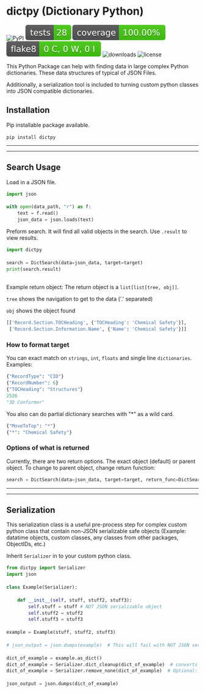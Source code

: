 # dictpy (Dictionary Python)

![PyPI](https://img.shields.io/pypi/v/dictpy)
![tests](https://raw.githubusercontent.com/dylanwal/dictpy/master/tests/badges/tests-badge.svg)
![coverage](https://raw.githubusercontent.com/dylanwal/dictpy/master/tests/badges/coverage-badge.svg)
![flake8](https://raw.githubusercontent.com/dylanwal/dictpy/master/tests/badges/flake8-badge.svg)
![downloads](https://img.shields.io/pypi/dm/dictpy)
![license](https://img.shields.io/github/license/dylanwal/dictpy)



This Python Package can help with finding data in large complex Python dictionaries. These data structures of typical of
JSON Files.

Additionally, a serialization tool is included to turning custom python classes into JSON compatible dictionaries.
 

## Installation

Pip installable package available. 

`pip install dictpy`


---

---

## Search Usage

Load in a JSON file.

```python
import json

with open(data_path, "r") as f:
    text = f.read()
    json_data = json.loads(text)
```

Preform search. It will find all valid objects in the search. Use `.result` to view results.

```python
import dictpy

search = DictSearch(data=json_data, target=target)
print(search.result)
    
```

Example return object:
The return object is a `list[list[tree, obj]]`.

`tree` shows the navigation to get to the data ('.' separated)

`obj` shows the object found

```python
[['Record.Section.TOCHeading', {'TOCHeading': 'Chemical Safety'}],
 ['Record.Section.Information.Name', {'Name': 'Chemical Safety'}]]
```

### How to format target

You can exact match on `strings`, `int`, `floats` and single line `dictionaries`. Examples:

```python
{"RecordType": "CID"}
{"RecordNumber": 6}
{"TOCHeading": "Structures"}
2526
"3D Conformer"
```

You also can do partial dictionary searches with "*" as a wild card.

```python
{"MoveToTop": "*"}
{"*": "Chemical Safety"}
```

### Options of what is returned

Currently, there are two return options. The exact object (default) or parent object.
To change to parent object, change return function:
```python
search = DictSearch(data=json_data, target=target, return_func=DictSearch.return_parent_object)    
```

---

---

## Serialization

This serialization class is a useful pre-process step for complex custom python class that contain non-JSON serializable
safe objects (Example: datatime objects, custom classes, any classes from other packages, ObjectIDs, etc.)

Inherit `Serializer` in to your custom python class.

```python
from dictpy import Serializer
import json

class Example(Serializer):

    def __init__(self, stuff, stuff2, stuff3):
        self.stuff = stuff # NOT JSON serializable object
        self.stuff2 = stuff2
        self.stuff3 = stuff3

example = Example(stuff, stuff2, stuff3)

# json_output = json.dumps(example)  # This will fail with NOT JSON serializable objects

dict_of_example = example.as_dict()
dict_of_example = Serializer.dict_cleanup(dict_of_example)  # converts NOT JSON serializable objects to strings. 
dict_of_example = Serializer.remove_none(dict_of_example)  # Optional: remove None 

json_output = json.dumps(dict_of_example)
```
